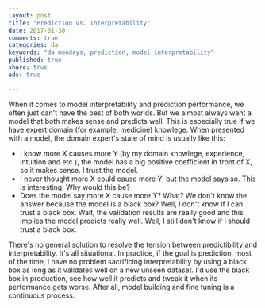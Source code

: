 ```yaml
---
layout: post
title: "Prediction vs. Interpretability"
date: 2017-01-30
comments: true
categories: da
keywords: "da mondays, prediction, model interpretability"
published: true
share: true
ads: true

---
```


When it comes to model interpretability and prediction performance, we often just can't have the best of both worlds. But we almost always want a model that both makes sense and predicts well. This is especially true if we  have expert domain (for example, medicine) knowlege. When presented with a model, the domain expert's state of mind is usually like this: 

* I know more X causes more Y (by my domain knowlege, experience, intuition and etc.), the model has a big positive coefficient in front of X, so it makes sense. I trust the model. 
* I never thought more X could cause more Y, but the model says so. This is interesting. Why would this be? 
* Does the model say more X cause more Y? What? We don't know the answer because the model is a black box? Well, I don't know if I can trust a black box. Wait, the validation results are really good and this implies the model predicts really well. Well, I still don't know if I should trust a black box.

There's no general solution to resolve the tension between predictibility and interpretability. It's all situational. In practice, if the goal is prediction, most of the time, I have no problem sacrificing interpretability by using a black box as long as it validates well on a new unseen dataset. I'd use the black box in production, see how well it predicts and tweak it when its performance gets worse. After all, model building and fine tuning is a continuous process. 


